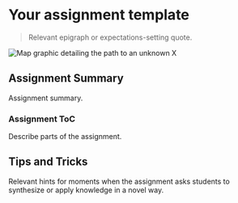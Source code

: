 # Your assignment template

> Relevant epigraph or expectations-setting quote.

![Map graphic detailing the path to an unknown X](.media/image.png)

## Assignment Summary

Assignment summary.

### Assignment ToC

Describe parts of the assignment.

## Tips and Tricks

Relevant hints for moments when the assignment asks students to synthesize
or apply knowledge in a novel way.
